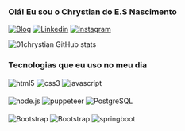 ### Olá! Eu sou o Chrystian do E.S Nascimento


[![Blog](https://img.shields.io/badge/website-000000?style=for-the-badge&logo=About.me&logoColor=white)](https://profile-chrystian.netlify.app)
[![Linkedin](https://img.shields.io/badge/LinkedIn-0077B5?style=for-the-badge&logo=linkedin&logoColor=white)](https://www.linkedin.com/in/chrystian-nascimento-1bb035234/)
[![Instagram](https://img.shields.io/badge/Instagram-E4405F?style=for-the-badge&logo=instagram&logoColor=white)](https://www.instagram.com/chan_esn/)

![01chrystian GitHub stats](https://github-readme-stats.vercel.app/api?username=01chrystian&show_icons=true&theme=radical)

###                                                       Tecnologias que eu uso no meu dia


<div style="display: inline_block">
<img align="center" alt="html5" src="https://img.shields.io/badge/HTML5-E34F26?style=for-the-badge&logo=html5&logoColor=white">
<img align="center" alt="css3" src="https://img.shields.io/badge/CSS3-1572B6?style=for-the-badge&logo=css3&logoColor=white">
<img align="center" alt="javascript" src="https://img.shields.io/badge/JavaScript-323330?style=for-the-badge&logo=javascript&logoColor=F7DF1E">
</div>
<br>
<div style="display: inline_block">
<img align="center" alt="node.js" src="https://img.shields.io/badge/Node.js-339933?style=for-the-badge&logo=nodedotjs&logoColor=white">
<img align="center" alt="puppeteer" src="https://img.shields.io/badge/Puppeteer-40B5A4?style=for-the-badge&logo=Puppeteer&logoColor=white">
<img align="center" alt="PostgreSQL" src="https://img.shields.io/badge/PostgreSQL-316192?style=for-the-badge&logo=postgresql&logoColor=white">
</div>
<br>
<div style="display: inline_block">
<img align="center" alt="Bootstrap" src="https://img.shields.io/badge/Bootstrap-563D7C?style=for-the-badge&logo=bootstrap&logoColor=white">
<img align="center" alt="Bootstrap" src="https://img.shields.io/badge/Spring-6DB33F?style=for-the-badge&logo=spring&logoColor=white">
<img align="center" alt="springboot" src="https://img.shields.io/badge/Spring_Boot-F2F4F9?style=for-the-badge&logo=spring-boot">
</div>
<br>



